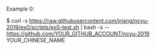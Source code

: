 Example 0:

$ curl -s https://raw.githubusercontent.com/jrjang/ncyu-2019/ex0/scripts/ex0-test.sh | bash -s -- https://github.com/YOUR_GITHUB_ACCOUNT/ncyu-2019 YOUR_CHINESE_NAME
